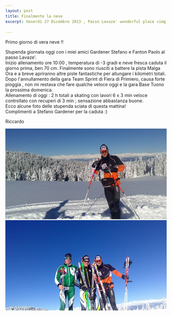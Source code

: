 ```yaml
---
layout: post
title: Finalmente la neve
excerpt: Venerdì 27 Dicembre 2013 , Passo Lavaze' wonderful place <img class="postimg" src="/images/lava_profile.jpg">

---
```


Primo giorno di vera neve !!

Stupenda giornata oggi con i miei amici Gardener Stefano e Fanton Paolo al passo Lavaze'.<br>
Inizio allenamento ore 10:00 , temperatura di -3 gradi e neve fresca caduta il giorno prima, ben 70 cm. Finalmente sono riusciti a battere la pista Malga Ora e a breve apriranno altre piste fantastiche per allungare i kilometri totali.<br>
Dopo l'annullamento della gara Team Sprint di Fiera di Primiero, causa forte pioggia , non mi restava che fare qualche veloce oggi e la gara Base Tuono la prossima domenica.<br>
Allenamento di oggi : 2 h totali a skating con lavori 6 x 3 min veloce controllato con recuperi di 3 min ; sensazione abbastanza buone.<br>
Ecco alcune foto delle stupenda sciata di questa mattina!<br>
Complimenti a Stefano Gardener per la caduta :)<br>

Riccardo 




<a href="/images/lava_profile.jpg"><img class="postimg" src="/images/lava_profile.jpg"></a>
<a href="/images/lava_tre.jpg"><img class="postimg" src="/images/lava_tre.jpg"></a>
